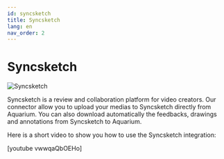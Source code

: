 ```yaml
---
id: syncsketch
title: Syncsketch
lang: en
nav_order: 2
---
```


# Syncsketch

![Syncsketch](/_medias/integrations_syncsketch.svg)

Syncsketch is a review and collaboration platform for video creators. Our connector allow you to upload your medias to Syncsketch directly from Aquarium. You can also download automatically the feedbacks, drawings and annotations from Syncsketch to Aquarium.

Here is a short video to show you how to use the Syncsketch integration:

[youtube vwwqaQbOEHo]